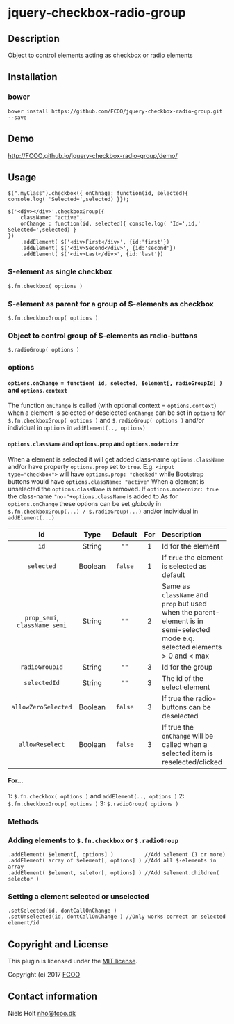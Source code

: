 # jquery-checkbox-radio-group
>


## Description
Object to control elements acting as checkbox or radio elements

## Installation
### bower
`bower install https://github.com/FCOO/jquery-checkbox-radio-group.git --save`

## Demo
http://FCOO.github.io/jquery-checkbox-radio-group/demo/ 

## Usage

    $(".myClass").checkbox({ onChnage: function(id, selected){ console.log( 'Selected=',selected) }});
    
    $('<div></div>'.checkboxGroup({ 
        className: "active",
        onChange : function(id, selected){ console.log( 'Id=',id,' Selected=',selected) }
    })
        .addElement( $('<div>First</div>', {id:'first'})
        .addElement( $('<div>Second</div>', {id:'second'})        
        .addElement( $('<div>Last</div>', {id:'last'})

### $-element as single checkbox
    $.fn.checkbox( options )

### $-element as parent for a group of $-elements as checkbox
    $.fn.checkboxGroup( options )

### Object to control group of $-elements as radio-buttons
    $.radioGroup( options )


### options

#### `options.onChange = function( id, selected, $element[, radioGroupId] )` and `options.context`
The function `onChange` is called (with optional context = `options.context`) when a element is selected or deselected
 `onChange` can be set in `options` for `$.fn.checkboxGroup( options )` and `$.radioGroup( options )` and/or individual in `options` in `addElement(.., options)` 

#### `options.className` and `options.prop` and `options.modernizr`
When a element is selected it will get added class-name `options.className` and/or have property `options.prop` set to `true`. E.g. `<input type="checkbox">` will have `options.prop: "checked"` while Bootstrap buttons would have `options.className: "active"`
When a element is unselected the `options.className` is removed. If `options.modernizr: true` the class-name `"no-"+options.className` is added to 
As for `options.onChange` these options can be set *globally* in `$.fn.checkboxGroup(...) / $.radioGroup(...)` and/or individual in `addElement(...)` 


| Id | Type | Default | For | Description |
| :--: | :--: | :--: | :--: | :--- |
| `id` | String | `""` | 1 | Id for the element |
| `selected` | Boolean | `false` | 1 | If `true` the element is selected as default |
| `prop_semi`, `className_semi` | String | `""` | 2 | Same as `className` and `prop` but used when the parent-element is in semi-selected mode e.q. selected elements > 0 and < max |
| `radioGroupId` | String | `""` | 3 | Id for the group |
| `selectedId` | String | `""` | 3 | The id of the select element |
| `allowZeroSelected` | Boolean | `false` | 3 | If true the radio-buttons can be deselected |
| `allowReselect` | Boolean | `false` | 3 | If true the  `onChange` will be called when a selected item is reselected/clicked |


#### For...
1: `$.fn.checkbox( options )` and `addElement(.., options )`
2: `$.fn.checkboxGroup( options )`
3: `$.radioGroup( options )`

### Methods

### Adding elements to `$.fn.checkbox` or `$.radioGroup`
    .addElement( $element[, options] )          //Add $element (1 or more)
    .addElement( array of $element[, options] ) //Add all $-elements in array
    .addElement( $element, seletor[, options] ) //Add $element.children( selector ) 

### Setting a element selected or unselected
	.setSelected(id, dontCallOnChange )
	.setUnselected(id, dontCallOnChange ) //Only works correct on selected element/id

## Copyright and License
This plugin is licensed under the [MIT license](https://github.com/FCOO/jquery-checkbox-radio-group/LICENSE).

Copyright (c) 2017 [FCOO](https://github.com/FCOO)

## Contact information

Niels Holt nho@fcoo.dk
